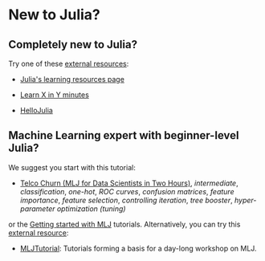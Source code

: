# New to Julia?

## Completely new to Julia?

Try one of these [external resources](/external_resources.md):

- [Julia's learning resources page](https://julialang.org/learning/) 

- [Learn X in Y minutes](https://learnxinyminutes.com/docs/julia/)

- [HelloJulia](https://github.com/ablaom/HelloJulia.jl)


## Machine Learning expert with beginner-level Julia?

We suggest you start with this tutorial:

- [Telco Churn (MLJ for Data Scientists in Two
  Hours)](/end-to-end/telco/), *intermediate*, *classification*,
  *one-hot*, *ROC curves*, *confusion matrices*, *feature importance*,
  *feature selection*, *controlling iteration*, *tree booster*,
  *hyper-parameter optimization (tuning)*

or the [Getting started with
MLJ](/categories/starting_out_with_mlj.md) tutorials. Alternatively,
you can try this [external resource](/external_resources.md):

- [MLJTutorial](https://github.com/ablaom/MLJTutorial.jl): Tutorials
  forming a basis for a day-long workshop on MLJ.
